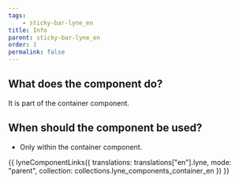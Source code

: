 ```yaml
---
tags: 
    - sticky-bar-lyne_en
title: Info
parent: sticky-bar-lyne_en
order: 1
permalink: false
---
```


## What does the component do?
It is part of the container component.

## When should the component be used?
* Only within the container component.

{{ lyneComponentLinks({
  translations: translations["en"].lyne,
  mode: "parent",
  collection: collections.lyne_components_container_en
}) }}
